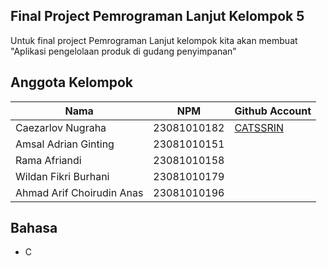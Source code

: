 ## Final Project Pemrograman Lanjut Kelompok 5
Untuk final project Pemrograman Lanjut kelompok kita akan membuat <br />
"Aplikasi pengelolaan produk di gudang penyimpanan"




## Anggota Kelompok

| Nama                                 | NPM          |Github Account |
|--------------------------------------|--------------|---------------|
| Caezarlov Nugraha                    | 23081010182  | [CATSSRIN](https://github.com/CATSSRIN)    |
| Amsal Adrian Ginting                 | 23081010151  | []()              |
| Rama Afriandi                        | 23081010158  | []()              |
| Wildan Fikri Burhani                 | 23081010179  | []()              |
| Ahmad Arif Choirudin Anas            | 23081010196  | []()              |


## Bahasa
- C